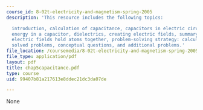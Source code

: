 ```yaml
---
course_id: 8-02t-electricity-and-magnetism-spring-2005
description: 'This resource includes the following topics:

  introduction, calculation of capacitance, capacitors in electric circuits, storing
  energy in a capacitor, dielectrics, creating electric fields, summary, appendix:
  electric fields hold atoms together, problem-solving strategy: calculating capacitance,
  solved problems, conceptual questions, and additional problems.'
file_location: /coursemedia/8-02t-electricity-and-magnetism-spring-2005/99407b81a217613e8ddec21dc3da07de_chap5capacitance.pdf
file_type: application/pdf
layout: pdf
title: chap5capacitance.pdf
type: course
uid: 99407b81a217613e8ddec21dc3da07de

---
```

None